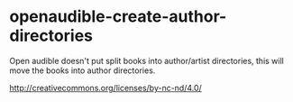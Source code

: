 # openaudible-create-author-directories
Open audible doesn't put split books into author/artist directories, this will move the books into author directories.

http://creativecommons.org/licenses/by-nc-nd/4.0/
